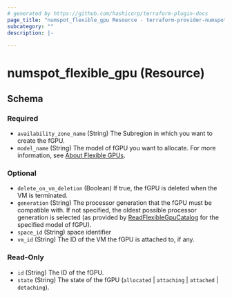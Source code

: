 ```yaml
---
# generated by https://github.com/hashicorp/terraform-plugin-docs
page_title: "numspot_flexible_gpu Resource - terraform-provider-numspot"
subcategory: ""
description: |-
  
---
```


# numspot_flexible_gpu (Resource)





<!-- schema generated by tfplugindocs -->
## Schema

### Required

- `availability_zone_name` (String) The Subregion in which you want to create the fGPU.
- `model_name` (String) The model of fGPU you want to allocate. For more information, see [About Flexible GPUs](https://docs.outscale.com/en/userguide/About-Flexible-GPUs.html).

### Optional

- `delete_on_vm_deletion` (Boolean) If true, the fGPU is deleted when the VM is terminated.
- `generation` (String) The processor generation that the fGPU must be compatible with. If not specified, the oldest possible processor generation is selected (as provided by [ReadFlexibleGpuCatalog](#readflexiblegpucatalog) for the specified model of fGPU).
- `space_id` (String) space identifier
- `vm_id` (String) The ID of the VM the fGPU is attached to, if any.

### Read-Only

- `id` (String) The ID of the fGPU.
- `state` (String) The state of the fGPU (`allocated` \| `attaching` \| `attached` \| `detaching`).
